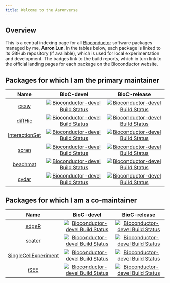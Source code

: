 ```yaml
---
title: Welcome to the Aaronverse
---
```


## Overview

This is a central indexing page for all [Bioconductor](https://bioconductor.org) software packages managed by me, **Aaron Lun**.
In the tables below, each package is linked to its GitHub repository (if available), which is used for local experimentation and development.
The badges link to the build reports, which in turn link to the official landing pages for each package on the Bioconductor website.

## Packages for which I am the primary maintainer

| Name |  BioC-devel | BioC-release | 
|:----------------:|:----------------:|:----------------:|
| [csaw](https://github.com/LTLA/csaw) | [![Bioconductor-devel Build Status](http://bioconductor.org/shields/build/devel/bioc/csaw.svg)](http://bioconductor.org/checkResults/devel/bioc-LATEST/csaw) | [![Bioconductor-devel Build Status](http://bioconductor.org/shields/build/release/bioc/csaw.svg)](http://bioconductor.org/checkResults/release/bioc-LATEST/csaw) |
| [diffHic](https://github.com/LTLA/diffHic) | [![Bioconductor-devel Build Status](http://bioconductor.org/shields/build/devel/bioc/diffHic.svg)](http://bioconductor.org/checkResults/devel/bioc-LATEST/diffHic) | [![Bioconductor-devel Build Status](http://bioconductor.org/shields/build/release/bioc/diffHic.svg)](http://bioconductor.org/checkResults/release/bioc-LATEST/diffHic) |
| [InteractionSet](https://github.com/LTLA/InteractionSet) | [![Bioconductor-devel Build Status](http://bioconductor.org/shields/build/devel/bioc/InteractionSet.svg)](http://bioconductor.org/checkResults/devel/bioc-LATEST/InteractionSet) | [![Bioconductor-devel Build Status](http://bioconductor.org/shields/build/release/bioc/InteractionSet.svg)](http://bioconductor.org/checkResults/release/bioc-LATEST/InteractionSet) |
| [scran](https://github.com/MarioniLab/scran) | [![Bioconductor-devel Build Status](http://bioconductor.org/shields/build/devel/bioc/scran.svg)](http://bioconductor.org/checkResults/devel/bioc-LATEST/scran) | [![Bioconductor-devel Build Status](http://bioconductor.org/shields/build/release/bioc/scran.svg)](http://bioconductor.org/checkResults/release/bioc-LATEST/scran) |
| [beachmat](https://github.com/LTLA/beachmat) | [![Bioconductor-devel Build Status](http://bioconductor.org/shields/build/devel/bioc/beachmat.svg)](http://bioconductor.org/checkResults/devel/bioc-LATEST/beachmat) | [![Bioconductor-devel Build Status](http://bioconductor.org/shields/build/release/bioc/beachmat.svg)](http://bioconductor.org/checkResults/release/bioc-LATEST/beachmat) |
| [cydar](https://github.com/LTLA/cydar) | [![Bioconductor-devel Build Status](http://bioconductor.org/shields/build/devel/bioc/cydar.svg)](http://bioconductor.org/checkResults/devel/bioc-LATEST/cydar) | [![Bioconductor-devel Build Status](http://bioconductor.org/shields/build/release/bioc/cydar.svg)](http://bioconductor.org/checkResults/release/bioc-LATEST/cydar) |

## Packages for which I am a co-maintainer

| Name |  BioC-devel | BioC-release | 
|:----------------:|:----------------:|:----------------:|
| [edgeR](https://bioconductor.org/packages/edgeR) | [![Bioconductor-devel Build Status](http://bioconductor.org/shields/build/devel/bioc/edgeR.svg)](http://bioconductor.org/checkResults/devel/bioc-LATEST/edgeR) | [![Bioconductor-devel Build Status](http://bioconductor.org/shields/build/release/bioc/edgeR.svg)](http://bioconductor.org/checkResults/release/bioc-LATEST/edgeR) |
| [scater](https://github.com/davismcc/scater) | [![Bioconductor-devel Build Status](http://bioconductor.org/shields/build/devel/bioc/scater.svg)](http://bioconductor.org/checkResults/devel/bioc-LATEST/scater) | [![Bioconductor-devel Build Status](http://bioconductor.org/shields/build/release/bioc/scater.svg)](http://bioconductor.org/checkResults/release/bioc-LATEST/scater) |
| [SingleCellExperiment](https://github.com/drisso/SingleCellExperiment) | [![Bioconductor-devel Build Status](http://bioconductor.org/shields/build/devel/bioc/SingleCellExperiment.svg)](http://bioconductor.org/checkResults/devel/bioc-LATEST/SingleCellExperiment) | [![Bioconductor-devel Build Status](http://bioconductor.org/shields/build/release/bioc/SingleCellExperiment.svg)](http://bioconductor.org/checkResults/release/bioc-LATEST/SingleCellExperiment) |
| [iSEE](https://github.com/csoneson/iSEE) | [![Bioconductor-devel Build Status](http://bioconductor.org/shields/build/devel/bioc/iSEE.svg)](http://bioconductor.org/checkResults/devel/bioc-LATEST/iSEE) | [![Bioconductor-devel Build Status](http://bioconductor.org/shields/build/release/bioc/iSEE.svg)](http://bioconductor.org/checkResults/release/bioc-LATEST/iSEE) |
